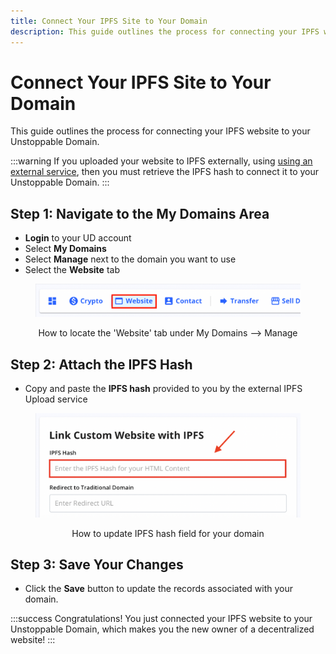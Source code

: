 ```yaml
---
title: Connect Your IPFS Site to Your Domain
description: This guide outlines the process for connecting your IPFS website to your Unstoppable Domain.
---
```


# Connect Your IPFS Site to Your Domain

This guide outlines the process for connecting your IPFS website to your Unstoppable Domain.

:::warning
If you uploaded your website to IPFS externally, using [using an external service](upload-ipfs.md#option-2-manually-upload-your-website-to-ipfs), then you must retrieve the IPFS hash to connect it to your Unstoppable Domain.
:::

## Step 1: Navigate to the My Domains Area

* **Login** to your UD account
* Select **My Domains**
* Select **Manage** next to the domain you want to use
* Select the **Website** tab

<figure>

![How to locate the 'Website' tab under My Domains --> Manage](/images/website-tab-manage-domains.png '#display=block;width=60%;')
	
<figcaption style="text-align: center">How to locate the 'Website' tab under My Domains --> Manage</figcaption>
</figure>

## Step 2: Attach the IPFS Hash

* Copy and paste the **IPFS hash** provided to you by the external IPFS Upload service

<figure>

![How to update IPFS hash field for your domain](/images/add-ipfs-hash-mydomains.png '#display=block;width=60%;')
	
<figcaption style="text-align: center">How to update IPFS hash field for your domain</figcaption>
</figure>

## Step 3: Save Your Changes

* Click the **Save** button to update the records associated with  your domain.

:::success Congratulations!
You just connected your IPFS website to your Unstoppable Domain, which makes you the new owner of a decentralized website!
:::